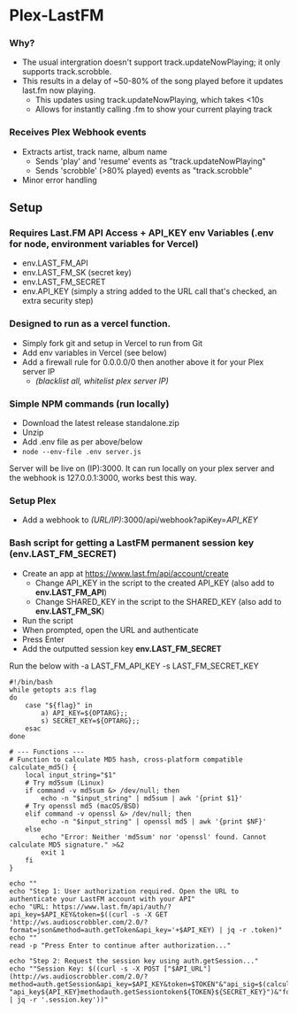 # Plex-LastFM
### Why?
- The usual intergration doesn't support track.updateNowPlaying; it only supports track.scrobble.
- This results in a delay of ~50-80% of the song played before it updates last.fm now playing.
  - This updates using track.updateNowPlaying, which takes <10s
  - Allows for instantly calling .fm to show your current playing track
 
### Receives Plex Webhook events
- Extracts artist, track name, album name
  - Sends 'play' and 'resume' events as "track.updateNowPlaying"
  - Sends 'scrobble' (>80% played) events as "track.scrobble"
- Minor error handling

## Setup
### Requires Last.FM API Access + API_KEY env Variables (.env for node, environment variables for Vercel)
- env.LAST_FM_API
- env.LAST_FM_SK (secret key)
- env.LAST_FM_SECRET
- env.API_KEY (simply a string added to the URL call that's checked, an extra security step)

### Designed to run as a vercel function. 
- Simply fork git and setup in Vercel to run from Git
- Add env variables in Vercel (see below)
- Add a firewall rule for 0.0.0.0/0 then another above it for your Plex server IP 
  - *(blacklist all, whitelist plex server IP)*

### Simple NPM commands (run locally)
- Download the latest release standalone.zip
- Unzip
- Add .env file as per above/below
- ```node --env-file .env server.js```

Server will be live on (IP):3000. It can run locally on your plex server and the webhook is 127.0.0.1:3000, works best this way.

### Setup Plex
- Add a webhook to *(URL/IP)*:3000/api/webhook?apiKey=*API_KEY*

### Bash script for getting a LastFM permanent session key (env.LAST_FM_SECRET)
- Create an app at https://www.last.fm/api/account/create
  - Change API_KEY in the script to the created API_KEY (also add to **env.LAST_FM_API**)
  - Change SHARED_KEY in the script to the SHARED_KEY (also add to **env.LAST_FM_SK**)
- Run the script
- When prompted, open the URL and authenticate
- Press Enter
- Add the outputted session key **env.LAST_FM_SECRET**

Run the below with -a LAST_FM_API_KEY -s LAST_FM_SECRET_KEY
```
#!/bin/bash
while getopts a:s flag
do
    case "${flag}" in
        a) API_KEY=${OPTARG};;
        s) SECRET_KEY=${OPTARG};;
    esac
done

# --- Functions ---
# Function to calculate MD5 hash, cross-platform compatible
calculate_md5() {
    local input_string="$1"
    # Try md5sum (Linux)
    if command -v md5sum &> /dev/null; then
        echo -n "$input_string" | md5sum | awk '{print $1}'
    # Try openssl md5 (macOS/BSD)
    elif command -v openssl &> /dev/null; then
        echo -n "$input_string" | openssl md5 | awk '{print $NF}'
    else
        echo "Error: Neither 'md5sum' nor 'openssl' found. Cannot calculate MD5 signature." >&2
        exit 1
    fi
}

echo ""
echo "Step 1: User authorization required. Open the URL to authenticate your LastFM account with your API"
echo "URL: https://www.last.fm/api/auth/?api_key=$API_KEY&token=$((curl -s -X GET 'http://ws.audioscrobbler.com/2.0/?format=json&method=auth.getToken&api_key='+$API_KEY) | jq -r .token)"
echo ""
read -p "Press Enter to continue after authorization..."

echo "Step 2: Request the session key using auth.getSession..."
echo ""Session Key: $((curl -s -X POST ["$API_URL"](http://ws.audioscrobbler.com/2.0/?method=auth.getSession&api_key=$API_KEY&token=$TOKEN"&"api_sig=$(calculate_md5 "api_key${API_KEY}methodauth.getSessiontoken${TOKEN}${SECRET_KEY}")&"format=json") | jq -r '.session.key'))"
```
